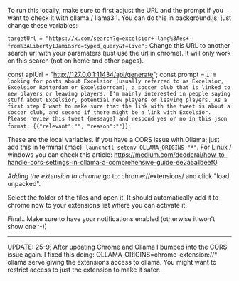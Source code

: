 To run this locally; make sure to first adjust the URL and the prompt if you want to check it with ollama / llama3.1. You can do this in background.js; just change these variables:

`targetUrl = "https://x.com/search?q=excelsior+-lang%3Aes+-from%3ALiberty1Jami&src=typed_query&f=live";`
Change this URL to another search url with your paramaters (just use the url in chrome). It will only work on this search (not on home and other pages).

 const apiUrl = "http://127.0.0.1:11434/api/generate";
        const prompt = `I'm looking for posts about Excelsior (usually referred to as Excelsior, Excelsior Rotterdam or Excelsiorrdam), a soccer club that is linked to new players or leaving players. I'm mainly interested in people saying stuff about Excelsior, potential new players or leaving players. As a first step I want to make sure that the link with the tweet is about a soccer club, and second if there might be a link with Excelsior. Please review this tweet {message} and respond yes or no in this json format: {{"relevant":"", "reason":""}}`;

These are the local variables. If you have a CORS issue with Ollama; just add this in terminal (mac): `launchctl setenv OLLAMA_ORIGINS "*"`. For Linux / windows you can check this article: https://medium.com/dcoderai/how-to-handle-cors-settings-in-ollama-a-comprehensive-guide-ee2a5a1beef0

*Adding the extension to chrome*
go to: chrome://extensions/ and click "load unpacked".

Select the folder of the files and open it. It should automatically add it to chrome now to your extensions list where you can activate it.

Final.. Make sure to have your notifications enabled (otherwise it won't show one :-))


----
UPDATE: 25-9; After updating Chrome and Ollama I bumped into the CORS issue again. I fixed this doing: OLLAMA_ORIGINS=chrome-extension://* ollama serve giving the extensions access to ollama. You might want to restrict access to just the extension to make it safer.